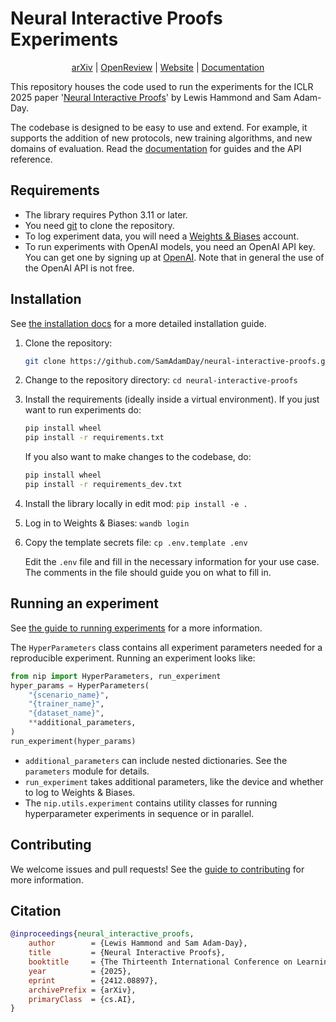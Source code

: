 # Neural Interactive Proofs Experiments

<p align="center">
    <a href="https://arxiv.org/abs/2412.08897">arXiv</a> |
    <a href="https://openreview.net/forum?id=R2834dhBlo">OpenReview</a> |
    <a href="https://neural-interactive-proofs.com">Website</a> |
    <a href="https://neural-interactive-proofs.com/docs">Documentation</a>
</p>

This repository houses the code used to run the experiments for the ICLR 2025 paper
'[Neural Interactive Proofs](https://arxiv.org/abs/2412.08897)' by Lewis Hammond and Sam
Adam-Day.

The codebase is designed to be easy to use and extend. For example, it supports the addition of new protocols, new training algorithms, and new domains of evaluation. Read the
[documentation](https://neural-interactive-proofs.com/docs) for guides and the API
reference.


## Requirements

- The library requires Python 3.11 or later. 
- You need [git](https://git-scm.com) to clone the repository.
- To log experiment data, you will need a [Weights & Biases](https://wandb.ai/site)
  account.
- To run experiments with OpenAI models, you need an OpenAI API key. You can get one by
  signing up at [OpenAI](https://platform.openai.com). Note that in general the use of
  the OpenAI API is not free.


## Installation

See [the installation docs](https://neural-interactive-proofs.com/docs/guides/installation.html) 
for a more detailed installation guide.

1. Clone the repository:

   ```bash
   git clone https://github.com/SamAdamDay/neural-interactive-proofs.git
   ```

2. Change to the repository directory: `cd neural-interactive-proofs`

3. Install the requirements (ideally inside a virtual environment). If you just want to
   run experiments do:

   ```bash
   pip install wheel
   pip install -r requirements.txt
   ```

   If you also want to make changes to the codebase, do:

   ```bash
   pip install wheel
   pip install -r requirements_dev.txt
   ```

4. Install the library locally in edit mod: `pip install -e .`

5. Log in to Weights & Biases: `wandb login`

6. Copy the template secrets file: `cp .env.template .env`

   Edit the ``.env`` file and fill in the necessary information for your use case. The
   comments in the file should guide you on what to fill in.


## Running an experiment

See [the guide to running experiments](https://neural-interactive-proofs.com/docs/guides/running_experiments.html) 
for a more information.

The `HyperParameters` class contains all experiment parameters needed for a reproducible
experiment. Running an experiment looks like:

```python
from nip import HyperParameters, run_experiment
hyper_params = HyperParameters(
    "{scenario_name}", 
    "{trainer_name}", 
    "{dataset_name}", 
    **additional_parameters,
)
run_experiment(hyper_params)
```

- `additional_parameters` can include nested dictionaries. See the `parameters` module
  for details.
- `run_experiment` takes additional parameters, like the device and whether to log to
  Weights & Biases.
- The `nip.utils.experiment` contains utility classes for running hyperparameter
  experiments in sequence or in parallel.


## Contributing

We welcome issues and pull requests! See the 
[guide to contributing](https://neural-interactive-proofs.com/docs/guides/contributing.html)
for more information.


## Citation

```bibtex
@inproceedings{neural_interactive_proofs,
    author        = {Lewis Hammond and Sam Adam-Day},
    title         = {Neural Interactive Proofs},
    booktitle     = {The Thirteenth International Conference on Learning Representations (ICLR)},
    year          = {2025},
    eprint        = {2412.08897},
    archivePrefix = {arXiv},
    primaryClass  = {cs.AI},
}
```